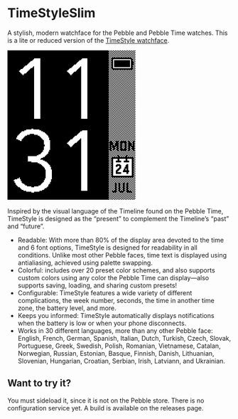 # TimeStyleSlim
A stylish, modern watchface for the Pebble and Pebble Time watches. This is a lite or reduced version of the [TimeStyle watchface](https://github.com/freakified/TimeStylePebble).

<img src="screenshot.png" width="288" height="336">

Inspired by the visual language of the Timeline found on the Pebble Time, TimeStyle is designed as the “present” to complement the Timeline’s “past” and “future”.

* Readable: With more than 80% of the display area devoted to the time and 6 font options, TimeStyle is designed for readability in all conditions. Unlike most other Pebble faces, time text is displayed using antialiasing, achieved using palette swapping.
* Colorful: includes over 20 preset color schemes, and also supports custom colors using any color the Pebble Time can display&mdash;also supports saving, loading, and sharing custom presets!
* Configurable: TimeStyle features a wide variety of different complications, the week number, seconds, the time in another time zone, the battery level, and more.
* Keeps you informed: TimeStyle automatically displays notifications when the battery is low or when your phone disconnects.
* Works in 30 different languages, more than any other Pebble face: English, French, German, Spanish, Italian, Dutch, Turkish, Czech, Slovak, Portuguese, Greek, Swedish, Polish, Romanian, Vietnamese, Catalan, Norwegian, Russian, Estonian, Basque, Finnish, Danish, Lithuanian, Slovenian, Hungarian, Croatian, Serbian, Irish, Latviann, and Ukrainian.

## Want to try it?
You must sideload it, since it is not on the Pebble store. There is no configuration service yet. A build is available on the releases page.

